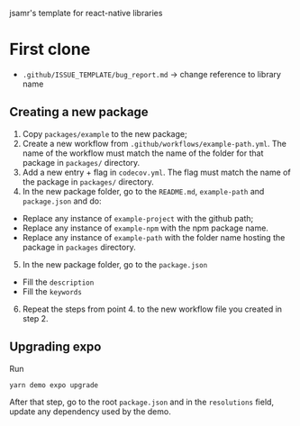 jsamr's template for react-native libraries

# First clone

- `.github/ISSUE_TEMPLATE/bug_report.md` → change reference to library name

## Creating a new package

1. Copy `packages/example` to the new package;
2. Create a new workflow from `.github/workflows/example-path.yml`. The name of
   the workflow must match the name of the folder for that package in
   `packages/` directory.
3. Add a new entry + flag in `codecov.yml`. The flag must match the name of the
   package in `packages/` directory.
4. In the new package folder, go to the `README.md`, `example-path` and `package.json` and do:
  * Replace any instance of `example-project` with the github path;
  * Replace any instance of `example-npm` with the npm package name.
  * Replace any instance of `example-path` with the folder name hosting the
    package in `packages` directory.
5. In the new package folder, go to the `package.json`
  * Fill the `description`
  * Fill the `keywords`
6. Repeat the steps from point 4. to the new workflow file you created in step 2.

## Upgrading expo

Run

```bash
yarn demo expo upgrade
```

After that step, go to the root `package.json` and in the `resolutions` field, update any dependency used by the demo.
